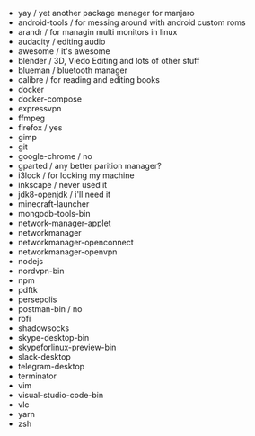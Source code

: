 - yay / yet another package manager for manjaro 
- android-tools / for messing around with android custom roms
- arandr / for managin multi monitors in linux
- audacity / editing audio
- awesome / it's awesome 
- blender / 3D, Viedo Editing and lots of other stuff
- blueman / bluetooth manager
- calibre / for reading and editing books
- docker
- docker-compose
- expressvpn
- ffmpeg
- firefox / yes
- gimp
- git
- google-chrome / no
- gparted / any better parition manager?
- i3lock / for locking my machine
- inkscape / never used it 
- jdk8-openjdk / i'll need it
- minecraft-launcher
- mongodb-tools-bin
- network-manager-applet
- networkmanager
- networkmanager-openconnect
- networkmanager-openvpn
- nodejs
- nordvpn-bin 
- npm 
- pdftk
- persepolis
- postman-bin / no
- rofi
- shadowsocks
- skype-desktop-bin
- skypeforlinux-preview-bin
- slack-desktop
- telegram-desktop
- terminator
- vim
- visual-studio-code-bin
- vlc
- yarn
- zsh
